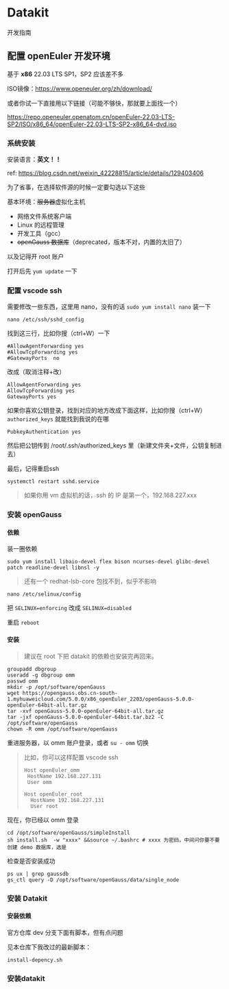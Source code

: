 # Datakit

开发指南

## 配置 openEuler 开发环境

基于 **x86** 22.03 LTS SP1，SP2 应该差不多

ISO镜像：https://www.openeuler.org/zh/download/

或者你试一下直接用以下链接（可能不够快，那就要上面找一个）

https://repo.openeuler.openatom.cn/openEuler-22.03-LTS-SP2/ISO/x86_64/openEuler-22.03-LTS-SP2-x86_64-dvd.iso

### 系统安装

安装语言：**英文！！**

ref: https://blog.csdn.net/weixin_42228815/article/details/129403406

为了省事，在选择软件源的时候一定要勾选以下这些

基本环境：~~服务器~~虚拟化主机

- 网络文件系统客户端
- Linux 的远程管理
- 开发工具（gcc）
- ~~openGauss 数据库~~（deprecated，版本不对，内置的太旧了）

以及记得开 root 账户

打开后先 `yum update` 一下

### 配置 vscode ssh

需要修改一些东西，这里用 nano，没有的话 `sudo yum install nano` 装一下

```
nano /etc/ssh/sshd_config
```

找到这三行，比如你搜（ctrl+W）一下

```
#AllowAgentForwarding yes
#AllowTcpForwarding yes
#GatewayPorts  no
```

改成（取消注释+改）

```
AllowAgentForwarding yes
AllowTcpForwarding yes
GatewayPorts yes
```

如果你喜欢公钥登录，找到对应的地方改成下面这样，比如你搜（ctrl+W）`authorized_keys` 就能找到我说的在哪

```
PubkeyAuthentication yes
```

然后把公钥传到 /root/.ssh/authorized_keys 里（新建文件夹+文件，公钥复制进去）

最后，记得重启ssh

```
systemctl restart sshd.service
```

> 如果你用 vm 虚拟机的话，ssh 的 IP 是第一个，192.168.227.xxx


### 安装 openGauss

#### 依赖

装一圈依赖

```
sudo yum install libaio-devel flex bison ncurses-devel glibc-devel patch readline-devel libnsl -y
```

> 还有一个 redhat-lsb-core 包找不到，似乎不影响

```
nano /etc/selinux/config
```

把 `SELINUX=enforcing` 改成 `SELINUX=disabled`

重启 `reboot`



#### 安装

> 建议在 root 下把 datakit 的依赖也安装完再回来。

```
groupadd dbgroup
useradd -g dbgroup omm
passwd omm
mkdir -p /opt/software/openGauss
wget https://opengauss.obs.cn-south-1.myhuaweicloud.com/5.0.0/x86_openEuler_2203/openGauss-5.0.0-openEuler-64bit-all.tar.gz
tar -xvf openGauss-5.0.0-openEuler-64bit-all.tar.gz
tar -jxf openGauss-5.0.0-openEuler-64bit.tar.bz2 -C /opt/software/openGauss
chown -R omm /opt/software/openGauss
```

重进服务器，以 omm 账户登录，或者 `su - omm` 切换

> 比如，你可以这样配置 vscode ssh
> 
> ```
> Host openEuler_omm
>  HostName 192.168.227.131
>  User omm
> 
> Host openEuler_root
>   HostName 192.168.227.131
>   User root
> ```

现在，你已经以 omm 登录

```
cd /opt/software/openGauss/simpleInstall
sh install.sh  -w "xxxx" &&source ~/.bashrc # xxxx 为密码，中间问你要不要创建 demo 数据库，选是
```

检查是否安装成功

```
ps ux | grep gaussdb
gs_ctl query -D /opt/software/openGauss/data/single_node
```

### 安装 Datakit
#### 安装依赖

官方仓库 dev 分支下面有脚本，但有点问题

见本仓库下我改过的最新脚本：

`install-depency.sh`

### 安装datakit

